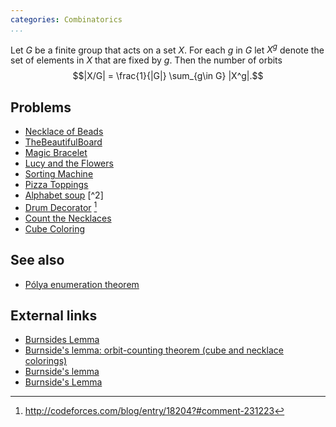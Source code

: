 ```yaml
---
categories: Combinatorics
...
```


Let $G$ be a finite group that acts on a set $X$. For each $g$ in $G$
let $X^g$ denote the set of elements in $X$ that are fixed by $g$. Then
the number of orbits $$|X/G| = \frac{1}{|G|} \sum_{g\in G} |X^g|.$$


## Problems
- [Necklace of Beads](http://poj.org/problem?id=1286)
- [TheBeautifulBoard](https://community.topcoder.com/stat?c=problem_statement&pm=9975)
- [Magic Bracelet](http://poj.org/problem?id=2888)
- [Lucy and the Flowers](https://www.codechef.com/problems/DECORATE)
- [Sorting Machine](http://www.spoj.com/problems/SRTMACH/)
- [Pizza Toppings](https://projecteuler.net/problem=281)
- [Alphabet soup](https://archive.algo.is/icpc/swerc/2011/SWERC-set.pdf) [^2]
- [Drum Decorator](https://codingcompetitions.withgoogle.com/codejam/round/0000000000433651/000000000043373a) [^1]
- [Count the Necklaces](https://www.hackerrank.com/contests/infinitum12/challenges/count-the-necklaces)
- [Cube Coloring](https://csacademy.com/contest/beta-round-8/task/cube-coloring/)

## See also
- [Pólya enumeration theorem]()


## External links
- [Burnsides Lemma](https://www.hackerrank.com/topics/burnsides-lemma)
- [Burnside's lemma: orbit-counting theorem (cube and necklace colorings)](https://web.archive.org/web/20190308141747/http://2000clicks.com/mathhelp/CountingBurnsidesLemma.aspx)
- [Burnside's lemma](http://petr-mitrichev.blogspot.com/2008/11/burnsides-lemma.html)
- [Burnside's Lemma](https://imomath.com/index.cgi?page=BurnsidesLemma)

[^1]: <http://codeforces.com/blog/entry/18204?#comment-231223>
[^1]: <https://archive.algo.is/icpc/swerc/2011/SWERC-sols.pdf>
